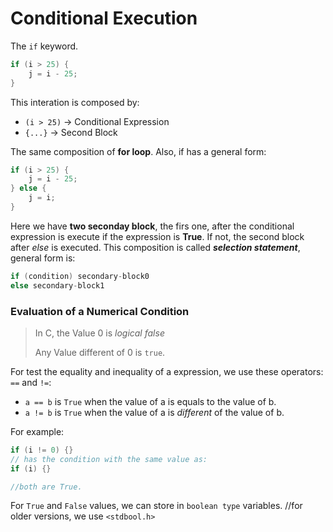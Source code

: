 # Conditional Execution

The `if` keyword.
```c
if (i > 25) {
    j = i - 25;
}
```

This interation is composed by:
- `(i > 25)` -> Conditional Expression 
- `{...}`    -> Second Block

The same composition of **for loop**. Also, if has a general form:
```c
if (i > 25) {
    j = i - 25;
} else {
    j = i;
}
```

Here we have **two seconday block**, the firs one, after the conditional expression is execute if the expression is **True**.
If not, the second block after _else_ is executed. This composition is called **_selection statement_**, general form is:
```c
if (condition) secondary-block0
else secondary-block1
 ```

### Evaluation of a Numerical Condition

> In C, the Value 0 is _logical false_
>
> Any Value different of 0 is `true`.

For test the equality and inequality of a expression, we use these operators: `==` and `!=`:
- `a == b` is `True` when the value of a is equals to the value of b.
- `a != b` is `True` when the value of a is _different_ of the value of b.

For example:
```c
if (i != 0) {}   
// has the condition with the same value as:
if (i) {}

//both are True.
```

For `True` and `False` values, we can store in `boolean type` variables. //for older versions, we use `<stdbool.h>`